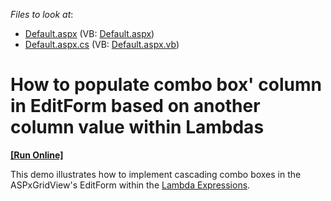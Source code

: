 <!-- default file list -->
*Files to look at*:

* [Default.aspx](./CS/WebSite/Default.aspx) (VB: [Default.aspx](./VB/WebSite/Default.aspx))
* [Default.aspx.cs](./CS/WebSite/Default.aspx.cs) (VB: [Default.aspx.vb](./VB/WebSite/Default.aspx.vb))
<!-- default file list end -->
# How to populate combo box' column in EditForm based on another column value within Lambdas
<!-- run online -->
**[[Run Online]](https://codecentral.devexpress.com/e2316/)**
<!-- run online end -->


<p>This demo illustrates how to implement cascading combo boxes in the ASPxGridView's EditForm within the <a href="http://msdn.microsoft.com/en-us/library/bb397687.aspx">Lambda Expressions</a>.</p>

<br/>


